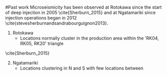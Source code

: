 #Past work
Microseismicity has been observed at Rotokawa since the start of deep injection in 2005 \cite{Sherburn_2015} and at Ngatamariki since injection operations began in 2012 \cite{stevesherburnandsandrabourguignon2013}.

1. Rotokawa
    * Locations normally cluster in the production area within the 'RK04, RK05, RK20' triangle

\cite{Sherburn_2015}

2. Ngatamariki
    * Locations clustering in N and S with few locations between
